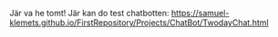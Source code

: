 Jär va he tomt!
Jär kan do test chatbotten: https://samuel-klemets.github.io/FirstRepository/Projects/ChatBot/TwodayChat.html
